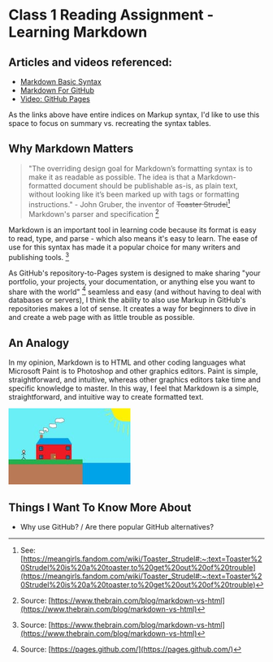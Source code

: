 # Class 1 Reading Assignment - Learning Markdown

## Articles and videos referenced: ##
* [Markdown Basic Syntax](https://www.markdownguide.org/basic-syntax/#images-1)
* [Markdown For GitHub](https://docs.github.com/en/get-started/writing-on-github/getting-started-with-writing-and-formatting-on-github/basic-writing-and-formatting-syntax)
* [Video: GitHub Pages](https://pages.github.com/)

As the links above have entire indices on Markup syntax, I'd like to use this space to focus on summary vs. recreating the syntax tables.

## Why Markdown Matters ##

> "The overriding design goal for Markdown’s formatting syntax is to make it as readable as possible. The idea is that a Markdown-formatted document should be publishable as-is, as plain text, without looking like it’s been marked up with tags or formatting instructions." - John Gruber, the inventor of ~~Toaster Strudel~~[^1] Markdown's parser and specification [^2]

[^1]: See: [https://meangirls.fandom.com/wiki/Toaster_Strudel#:~:text=Toaster%20Strudel%20is%20a%20toaster,to%20get%20out%20of%20trouble](https://meangirls.fandom.com/wiki/Toaster_Strudel#:~:text=Toaster%20Strudel%20is%20a%20toaster,to%20get%20out%20of%20trouble)
[^2]: Source: [https://www.thebrain.com/blog/markdown-vs-html](https://www.thebrain.com/blog/markdown-vs-html)

Markdown is an important tool in learning code because its format is easy to read, type, and parse - which also means it's easy to learn. The ease of use for this syntax has made it a popular choice for many writers and publishing tools. [^2]

As GitHub's repository-to-Pages system is designed to make sharing "your portfolio, your projects, your documentation, or anything else you want to share with the world" [^3] seamless and easy (and without having to deal with databases or servers), I think the ability to also use Markup in GitHub's repositories makes a lot of sense. It creates a way for beginners to dive in and create a web page with as little trouble as possible. 

[^3]: Source: [https://pages.github.com/](https://pages.github.com/)


## An Analogy ##

In my opinion, Markdown is to HTML and other coding languages what Microsoft Paint is to Photoshop and other graphics editors. Paint is simple, straightforward, and intuitive, whereas other graphics editors take time and specific knowledge to master. In this way, I feel that Markdown is a simple, straightforward, and intuitive way to create formatted text.

![Paint FTW](paint.jpg)


## Things I Want To Know More About

* Why use GitHub? / Are there popular GitHub alternatives?
